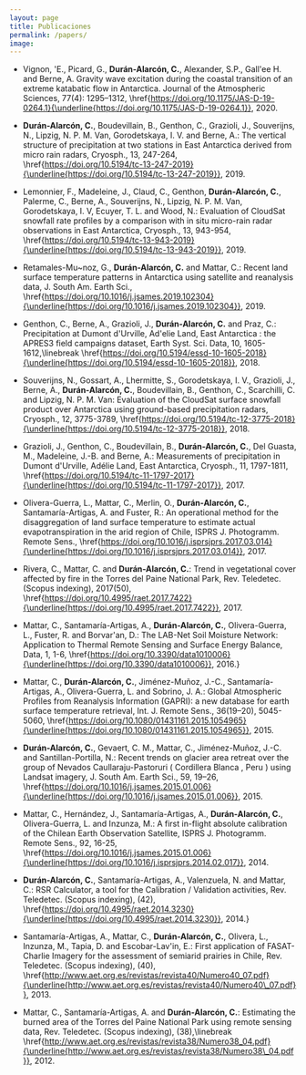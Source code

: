 ```yaml
---
layout: page
title: Publicaciones
permalink: /papers/
image: 
---
```


* Vignon, \'E., Picard, G., **Durán-Alarcón, C.**, Alexander, S.P., Gall\'ee H. and Berne, A. Gravity wave excitation during the coastal transition of an extreme katabatic flow in Antarctica. Journal of the Atmospheric Sciences, 77(4): 1295–1312, \href{https://doi.org/10.1175/JAS-D-19-0264.1}{\underline{https://doi.org/10.1175/JAS-D-19-0264.1}}, 2020.
    
* **Durán-Alarcón, C.**, Boudevillain, B., Genthon, C., Grazioli, J., Souverijns, N., Lipzig, N. P. M. Van, Gorodetskaya, I. V. and Berne, A.: The vertical structure of precipitation at two stations in East Antarctica derived from micro rain radars, Cryosph., 13, 247-264, \href{https://doi.org/10.5194/tc-13-247-2019}{\underline{https://doi.org/10.5194/tc-13-247-2019}}, 2019.
	
* Lemonnier, F., Madeleine, J., Claud, C., Genthon, **Durán-Alarcón, C.**, Palerme, C., Berne, A., Souverijns, N., Lipzig, N. P. M. Van, Gorodetskaya, I. V, Ecuyer, T. L. and Wood, N.: Evaluation of CloudSat snowfall rate profiles by a comparison with in situ micro-rain radar observations in East Antarctica, Cryosph., 13, 943-954, \href{https://doi.org/10.5194/tc-13-943-2019}{\underline{https://doi.org/10.5194/tc-13-943-2019}}, 2019.
	
* Retamales-Mu\~noz, G., **Durán-Alarcón, C.** and Mattar, C.: Recent land surface temperature patterns in Antarctica using satellite and reanalysis data, J. South Am. Earth Sci., \href{https://doi.org/10.1016/j.jsames.2019.102304}{\underline{https://doi.org/10.1016/j.jsames.2019.102304}}, 2019.
	
* Genthon, C., Berne, A., Grazioli, J., **Durán-Alarcón, C.** and Praz, C.: Precipitation at Dumont d'Urville, Ad\'elie Land, East Antarctica : the APRES3 field campaigns dataset, Earth Syst. Sci. Data, 10, 1605-1612,\linebreak \href{https://doi.org/10.5194/essd-10-1605-2018}{\underline{https://doi.org/10.5194/essd-10-1605-2018}}, 2018.

* Souverijns, N., Gossart, A., Lhermitte, S., Gorodetskaya, I. V., Grazioli, J., Berne, A., **Durán-Alarcón, C.**, Boudevillain, B., Genthon, C., Scarchilli, C. and Lipzig, N. P. M. Van: Evaluation of the CloudSat surface snowfall product over Antarctica using ground-based precipitation radars, Cryosph., 12, 3775-3789, \href{https://doi.org/10.5194/tc-12-3775-2018}{\underline{https://doi.org/10.5194/tc-12-3775-2018}}, 2018.
	
* Grazioli, J., Genthon, C., Boudevillain, B., **Durán-Alarcón, C.**, Del Guasta, M., Madeleine, J.-B. and Berne, A.: Measurements of precipitation in Dumont d'Urville, Adélie Land, East Antarctica, Cryosph., 11, 1797-1811, \href{https://doi.org/10.5194/tc-11-1797-2017}{\underline{https://doi.org/10.5194/tc-11-1797-2017}}, 2017.

* Olivera-Guerra, L., Mattar, C., Merlin, O., **Durán-Alarcón, C.**, Santamaría-Artigas, A. and Fuster, R.: An operational method for the disaggregation of land surface temperature to estimate actual evapotranspiration in the arid region of Chile, ISPRS J. Photogramm. Remote Sens., \href{https://doi.org/10.1016/j.isprsjprs.2017.03.014}{\underline{https://doi.org/10.1016/j.isprsjprs.2017.03.014}}, 2017.

* Rivera, C., Mattar, C. and **Durán-Alarcón, C.**: Trend in vegetational cover affected by fire in the Torres del Paine National Park, Rev. Teledetec. (Scopus indexing), 2017(50), \href{https://doi.org/10.4995/raet.2017.7422}{\underline{https://doi.org/10.4995/raet.2017.7422}}, 2017.

* Mattar, C., Santamaría-Artigas, A., **Durán-Alarcón, C.**, Olivera-Guerra, L., Fuster, R. and Borvar\'an, D.: The LAB-Net Soil Moisture Network: Application to Thermal Remote Sensing and Surface Energy Balance, Data, 1, 1-6, \href{https://doi.org/10.3390/data1010006}{\underline{https://doi.org/10.3390/data1010006}}, 2016.}

* Mattar, C., **Durán-Alarcón, C.**, Jiménez-Muñoz, J.-C., Santamaría-Artigas, A., Olivera-Guerra, L. and Sobrino, J. A.: Global Atmospheric Profiles from Reanalysis Information (GAPRI): a new database for earth surface temperature retrieval, Int. J. Remote Sens., 36(19–20), 5045-5060, \href{https://doi.org/10.1080/01431161.2015.1054965}{\underline{https://doi.org/10.1080/01431161.2015.1054965}}, 2015.
	
* **Durán-Alarcón, C.**, Gevaert, C. M., Mattar, C., Jiménez-Muñoz, J.-C. and Santillan-Portilla, N.: Recent trends on glacier area retreat over the group of Nevados Caullaraju-Pastoruri ( Cordillera Blanca , Peru ) using Landsat imagery, J. South Am. Earth Sci., 59, 19–26, \href{https://doi.org/10.1016/j.jsames.2015.01.006}{\underline{https://doi.org/10.1016/j.jsames.2015.01.006}}, 2015.

* Mattar, C., Hernández, J., Santamaría-Artigas, A., **Durán-Alarcón, C.**, Olivera-Guerra, L. and Inzunza, M.: A first in-flight absolute calibration of the Chilean Earth Observation Satellite, ISPRS J. Photogramm. Remote Sens., 92, 16-25, \href{https://doi.org/10.1016/j.jsames.2015.01.006}{\underline{https://doi.org/10.1016/j.isprsjprs.2014.02.017}}, 2014.
	
* **Durán-Alarcón, C.**, Santamaría-Artigas, A., Valenzuela, N. and Mattar, C.: RSR Calculator, a tool for the Calibration / Validation activities, Rev. Teledetec. (Scopus indexing), (42), \href{https://doi.org/10.4995/raet.2014.3230}{\underline{https://doi.org/10.4995/raet.2014.3230}}, 2014.}

* Santamaría-Artigas, A., Mattar, C., **Durán-Alarcón, C.**, Olivera, L., Inzunza, M., Tapia, D. and Escobar-Lav\'in, E.: First application of FASAT-Charlie Imagery for the assessment of semiarid prairies in Chile, Rev. Teledetec. (Scopus indexing), (40), \href{http://www.aet.org.es/revistas/revista40/Numero40_07.pdf}{\underline{http://www.aet.org.es/revistas/revista40/Numero40\_07.pdf}}, 2013.

* Mattar, C., Santamaría-Artigas, A. and **Durán-Alarcón, C.**: Estimating the burned area of the Torres del Paine National Park using remote sensing data, Rev. Teledetec. (Scopus indexing), (38),\linebreak \href{http://www.aet.org.es/revistas/revista38/Numero38_04.pdf}{\underline{http://www.aet.org.es/revistas/revista38/Numero38\_04.pdf}}, 2012.
